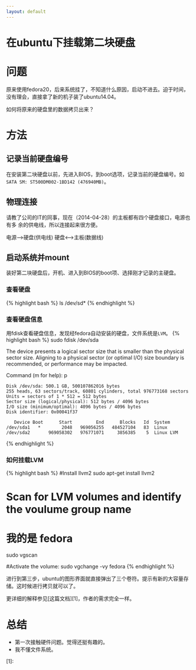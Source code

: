 ```yaml
---
layout: default
---
```


在ubuntu下挂载第二块硬盘
========================

问题
====

原来使用fedora20，后来系统挂了，不知道什么原因，启动不进去。迫于时间，没有理会，直接拿了新的机子装了ubuntu14.04。

如何将原来的硬盘里的数据拷贝出来？


方法
====

记录当前硬盘编号
----
在安装第二块硬盘以前，先进入BIOS，到boot选项，记录当前的硬盘编号。如`SATA SM:
ST500DM002-1BD142 (476940MB)`。

物理连接
--------

请教了公司的IT的同事，现在（2014-04-28）的主板都有四个硬盘接口，电源也有多
余的供电线，所以连接起来很方便。

电源——>硬盘(供电线)
硬盘<——>主板(数据线)


启动系统并mount
---------------

装好第二块硬盘后，开机、进入到BIOS的boot项、选择刚才记录的主硬盘。

### 查看硬盘

{% highlight bash %}
ls /dev/sd*
{% endhighlight %}

### 查看硬盘信息
用fdisk查看硬盘信息，发现经fedora自动安装的硬盘，文件系统是`LVM`。
{% highlight bash %}
sudo fdisk /dev/sda

The device presents a logical sector size that is smaller than
the physical sector size. Aligning to a physical sector (or optimal
I/O) size boundary is recommended, or performance may be impacted.

Command (m for help): p

	Disk /dev/sda: 500.1 GB, 500107862016 bytes
	255 heads, 63 sectors/track, 60801 cylinders, total 976773168 sectors
	Units = sectors of 1 * 512 = 512 bytes
	Sector size (logical/physical): 512 bytes / 4096 bytes
	I/O size (minimum/optimal): 4096 bytes / 4096 bytes
	Disk identifier: 0x00041f37

	   Device Boot      Start         End      Blocks   Id  System
	/dev/sda1   *        2048   969056255   484527104   83  Linux
	/dev/sda2       969058302   976771071     3856385    5  Linux LVM
{% endhighlight %}

### 如何挂载LVM

{% highlight bash %}
#Install llvm2
sudo apt-get install llvm2

# Scan for LVM volumes and identify the voulume group name 
# 我的是 fedora
sudo vgscan

#Activate the volume:
sudo vgchange -vy fedora
{% endhighlight %}

进行到第三步，ubuntu的图形界面就直接弹出了三个卷符。提示有新的大容量存储。这时候进行拷贝就可以了。

更详细的解释参见[这篇文档][1]，作者的需求完全一样。

总结
====
- 第一次接触硬件问题。觉得还挺有趣的。
- 我不懂文件系统。

[1]: 
